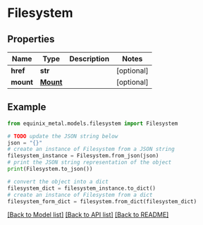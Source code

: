 # Filesystem


## Properties

Name | Type | Description | Notes
------------ | ------------- | ------------- | -------------
**href** | **str** |  | [optional] 
**mount** | [**Mount**](Mount.md) |  | [optional] 

## Example

```python
from equinix_metal.models.filesystem import Filesystem

# TODO update the JSON string below
json = "{}"
# create an instance of Filesystem from a JSON string
filesystem_instance = Filesystem.from_json(json)
# print the JSON string representation of the object
print(Filesystem.to_json())

# convert the object into a dict
filesystem_dict = filesystem_instance.to_dict()
# create an instance of Filesystem from a dict
filesystem_form_dict = filesystem.from_dict(filesystem_dict)
```
[[Back to Model list]](../README.md#documentation-for-models) [[Back to API list]](../README.md#documentation-for-api-endpoints) [[Back to README]](../README.md)


